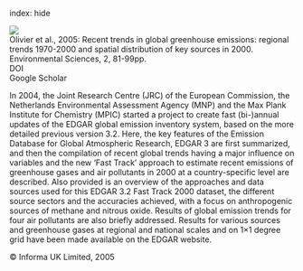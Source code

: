 index: hide

<div class="Citation">
    <div class="Citation-thumb CitationThumb-linked"  data-href="https://doi.org/10.1080/15693430500400345">
      <img src="https://static.claimspace.cloud/climate-study-static/refs/thumbs/6/Olivier_et_al_2005-thumb.png" />
    </div>

  <div class="Citation-body">
    <div class="Citation-text">Olivier et al., 2005: Recent trends in global greenhouse emissions: regional trends 1970-2000 and spatial distribution of key sources in 2000. <span class="Article-journal">Environmental Sciences, </span><span class="Article-volume">2, </span>81-99pp.</div>
    <div class="Citation-links">
      <div class="CitationLink" data-href="https://doi.org/10.1080/15693430500400345">
        <div class="CitationLink-icon CitationLink-Doi"></div>
        <div class="CitationLink-text">DOI</div>
      </div>
      <div class="CitationLink" data-href="https://scholar.google.com/scholar?q=10.1080/15693430500400345">
        <div class="CitationLink-icon CitationLink-Scholar"></div>
        <div class="CitationLink-text">Google Scholar</div>
      </div>
    </div>
  </div>
</div>

In 2004, the Joint Research Centre (JRC) of the European Commission, the Netherlands Environmental Assessment Agency (MNP) and the Max Plank Institute for Chemistry (MPIC) started a project to create fast (bi-)annual updates of the EDGAR global emission inventory system, based on the more detailed previous version 3.2. Here, the key features of the Emission Database for Global Atmospheric Research, EDGAR 3 are first summarized, and then the compilation of recent global trends having a major influence on variables and the new ‘Fast Track’ approach to estimate recent emissions of greenhouse gases and air pollutants in 2000 at a country-specific level are described. Also provided is an overview of the approaches and data sources used for this EDGAR 3.2 Fast Track 2000 dataset, the different source sectors and the accuracies achieved, with a focus on anthropogenic sources of methane and nitrous oxide. Results of global emission trends for four air pollutants are also briefly addressed. Results for various sources and greenhouse gases at regional and national scales and on 1×1 degree grid have been made available on the EDGAR website.

<div class="Citation-copy">
&copy; Informa UK Limited, 2005
</div>